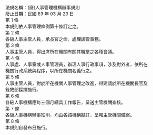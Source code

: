 法規名稱：(廢)人事管理機構辦事規則  
廢止日期：民國 89 年 03 月 23 日  
第 1 條  
本規則依人事管理條例第十條訂定之。  
第 2 條  
各級人事主管人員，承長官之命，處理該管事務。  
第 3 條  
人事主管人員，得出席所在機關有關其職掌之各種會議。  
第 4 條  
人事處、人事室或人事管理員，辦理人事行政事項，涉及對外者，依所在  
機關行政系統與程序，以所在機關名義行之。  
第 5 條  
人事主管人員，對於所在機關人事管理之改進，得建議於所在機關長官及  
銓敘部採擇施行。  
第 6 條  
各級人事機構應每三個月繕具工作報告，呈送主管機關查核。  
第 7 條  
各級人事機構辦事細則，均由各該機構擬訂，呈報主管機關備案。  
第 8 條  
本規則自發布日施行。  


